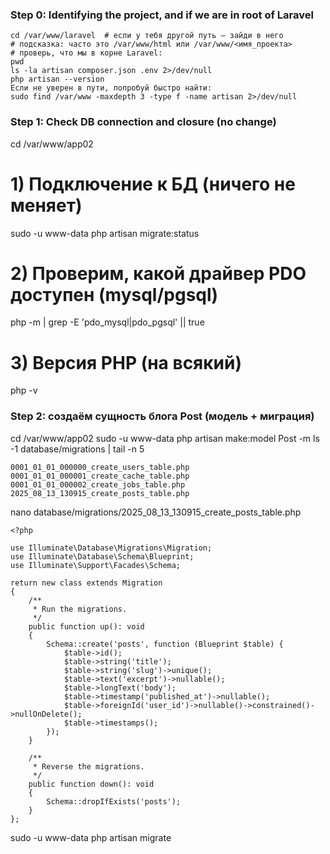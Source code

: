 ### Step 0: Identifying the project, and if we are in root of Laravel
```
cd /var/www/laravel  # если у тебя другой путь — зайди в него
# подсказка: часто это /var/www/html или /var/www/<имя_проекта>
# проверь, что мы в корне Laravel:
pwd
ls -la artisan composer.json .env 2>/dev/null
php artisan --version
Если не уверен в пути, попробуй быстро найти:
sudo find /var/www -maxdepth 3 -type f -name artisan 2>/dev/null
```

### Step 1: Check DB connection and closure (no change)

cd /var/www/app02
# 1) Подключение к БД (ничего не меняет)
sudo -u www-data php artisan migrate:status
# 2) Проверим, какой драйвер PDO доступен (mysql/pgsql)
php -m | grep -E 'pdo_mysql|pdo_pgsql' || true
# 3) Версия PHP (на всякий)
php -v


### Step 2: создаём сущность блога Post (модель + миграция)
cd /var/www/app02
sudo -u www-data php artisan make:model Post -m
ls -1 database/migrations | tail -n 5
```
0001_01_01_000000_create_users_table.php
0001_01_01_000001_create_cache_table.php
0001_01_01_000002_create_jobs_table.php
2025_08_13_130915_create_posts_table.php
```
nano database/migrations/2025_08_13_130915_create_posts_table.php
```
<?php

use Illuminate\Database\Migrations\Migration;
use Illuminate\Database\Schema\Blueprint;
use Illuminate\Support\Facades\Schema;

return new class extends Migration
{
    /**
     * Run the migrations.
     */
    public function up(): void
    {
        Schema::create('posts', function (Blueprint $table) {
            $table->id();
            $table->string('title');
            $table->string('slug')->unique();
            $table->text('excerpt')->nullable();
            $table->longText('body');
            $table->timestamp('published_at')->nullable();
            $table->foreignId('user_id')->nullable()->constrained()->nullOnDelete();
            $table->timestamps();
        });
    }

    /**
     * Reverse the migrations.
     */
    public function down(): void
    {
        Schema::dropIfExists('posts');
    }
};
````
sudo -u www-data php artisan migrate
